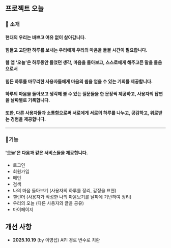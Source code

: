 ## 프로젝트 오늘

### 👋 소개

#### 현대의 우리는 바쁘고 여유 없이 살아갑니다.

#### 힘들고 고단한 하루를 보내는 우리에게 우리의 마음을 돌볼 시간이 필요합니다.

#### 웹 앱 '오늘'은 하루동안 들었던 생각, 마음을 돌아보고, 스스로에게 해주고픈 말을 들음으로서

#### 힘든 하루를 마무리한 사용자들에게 마음의 쉼을 얻을 수 있는 기회를 제공합니다.

#### 하루의 마음을 돌아보고 생각해 볼 수 있는 질문들을 한 문장씩 제공하고, 사용자의 답변을 날짜별로 기록합니다.

#### 또한, 다른 사용자들과 소통함으로써 서로에게 서로의 하루를 나누고, 공감하고, 위로받는 경험을 제공합니다.

---

### 🔧기능

#### '오늘'은 다음과 같은 서비스들을 제공합니다.

-   로그인
-   회원가입
-   메인
-   검색
-   나의 마음 돌아보기 (사용자의 하루를 정리, 감정을 표현)
-   캘린더 (사용자가 작성한 나의 마음보기를 날짜에 기반하여 정리)
-   우리의 오늘 (다른 사용자와 글을 공유)
-   마이페이지

## 개선 사항
- **2025.10.19** (by 이영섭)
API 경로 변수로 치환
